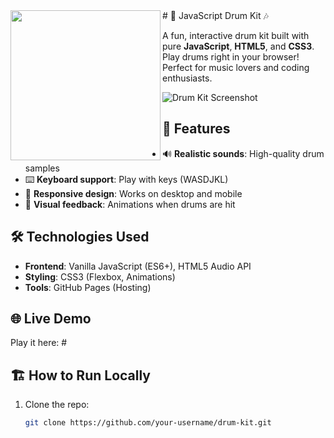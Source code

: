 <img src="https://media1.giphy.com/media/v1.Y2lkPTc5MGI3NjExdTg1ZzYzaDV5enVhcDNuMWxtcTB3amY5cWN5MG94OTJuc2Q1emwxbCZlcD12MV9pbnRlcm5hbF9naWZfYnlfaWQmY3Q9cw/Ayw27gpmCCSE5NZuh8/giphy.gif" align="left" width="240">
# 🥁 JavaScript Drum Kit 🎶

A fun, interactive drum kit built with pure **JavaScript**, **HTML5**, and **CSS3**. Play drums right in your browser! Perfect for music lovers and coding enthusiasts.

![Drum Kit Screenshot](./screenshot.png) <!-- Add a screenshot later -->

## 🚀 Features
- 🔊 **Realistic sounds**: High-quality drum samples
- ⌨️ **Keyboard support**: Play with keys (WASDJKL)
- 📱 **Responsive design**: Works on desktop and mobile
- 🎨 **Visual feedback**: Animations when drums are hit

## 🛠️ Technologies Used
- **Frontend**: Vanilla JavaScript (ES6+), HTML5 Audio API
- **Styling**: CSS3 (Flexbox, Animations)
- **Tools**: GitHub Pages (Hosting)

## 🌐 Live Demo
Play it here: #

## 🏗️ How to Run Locally
1. Clone the repo:
   ```bash
   git clone https://github.com/your-username/drum-kit.git
